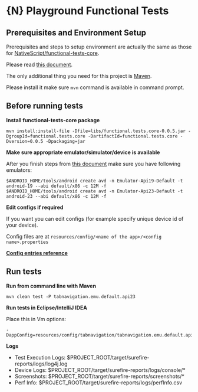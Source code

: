 # {N} Playground Functional Tests

## Prerequisites and Environment Setup

Prerequisites and steps to setup environment are actually the same as those for [NativeScript/functional-tests-core](https://github.com/NativeScript/functional-tests-core).

Please read [this document](https://github.com/NativeScript/functional-tests-core/blob/master/docs/setup.md).

The only additional thing you need for this project is [Maven](https://maven.apache.org/install.html).

Please install it make sure `mvn` command is available in command prompt.

## Before running tests

**Install functional-tests-core package**
```
mvn install:install-file -Dfile=libs/functional.tests.core-0.0.5.jar -DgroupId=functional.tests.core -DartifactId=functional.tests.core -Dversion=0.0.5 -Dpackaging=jar
```

**Make sure appropriate emulator/simulator/device is available**

After you finish steps from [this document](https://github.com/NativeScript/functional-tests-core/blob/master/docs/setup.md) make sure you have following emulators:
```
$ANDROID_HOME/tools/android create avd -n Emulator-Api19-Default -t android-19 --abi default/x86 -c 12M -f
$ANDROID_HOME/tools/android create avd -n Emulator-Api23-Default -t android-23 --abi default/x86 -c 12M -f
```

**Edit configs if required**

If you want you can edit configs (for example specify unique device id of your device).

Config files are at `resources/config/<name of the app>/<config name>.properties`

**[Config entries reference](https://github.com/NativeScript/functional-tests-core/blob/master/docs/settings.md)**


## Run tests

**Run from command line with Maven**

```
mvn clean test -P tabnavigation.emu.default.api23
```

**Run tests in Eclipse/IntelliJ IDEA**

Place this in Vm options: 
```
-DappConfig=resources/config/tabnavigation/tabnavigation.emu.default.api23.properties
```

**Logs**
- Test Execution Logs: $PROJECT_ROOT/target/surefire-reports/logs/log4j.log
- Device Logs: $PROJECT_ROOT/target/surefire-reports/logs/console/*
- Screenshots: $PROJECT_ROOT/target/surefire-reports/screenshots/*
- Perf Info: $PROJECT_ROOT/target/surefire-reports/logs/perfInfo.csv